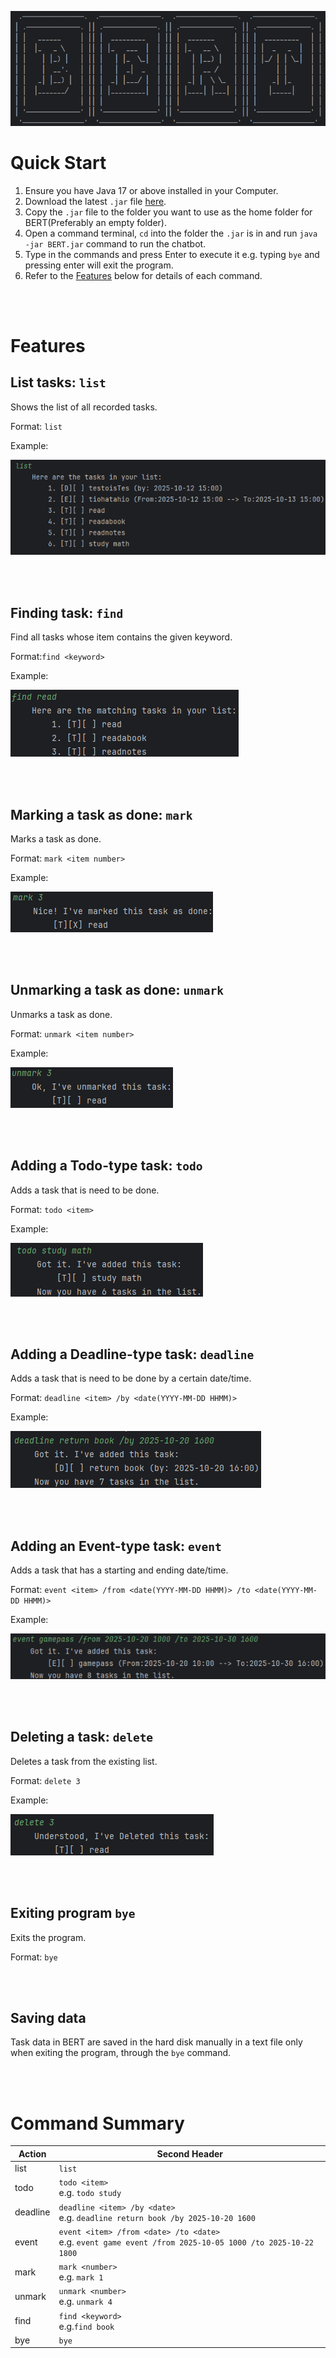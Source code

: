 
![BERT](./assets/bert.png)

# Quick Start
1. Ensure you have Java 17 or above installed in your Computer.
2. Download the latest `.jar` file [here](https://github.com/gbinw128/ip/releases/tag/A-Jar).
3. Copy the `.jar` file to the folder you want to use as the home folder for 
BERT(Preferably an empty folder).
4. Open a command terminal, `cd` into the folder the `.jar` is in and run
`java -jar BERT.jar` command to run the chatbot.
5. Type in the commands and press Enter to execute it e.g. typing `bye` and 
pressing enter will exit the program.
6. Refer to the [Features](#features) below for details of each command.

<br/><br/>

# Features


## List tasks: `list`

Shows the list of all recorded tasks.

Format: `list`

Example:

![list](./assets/list_example.png)

<br/><br/>

## Finding task: `find`

Find all tasks whose item contains the given keyword.

Format:`find <keyword>`

Example:

![find](./assets/find_example.png)

<br/><br/>

## Marking a task as done: `mark`

Marks a task as done.

Format: `mark <item number>`

Example:

![mark](./assets/mark_example.png)

<br/><br/>

## Unmarking a task as done: `unmark`

Unmarks a task as done.

Format: `unmark <item number>`

Example:

![unmark](./assets/unmark_example.png)

<br/><br/>

## Adding a Todo-type task: `todo`

Adds a task that is need to be done.

Format: `todo <item>`

Example:

![todo](./assets/todo_example.png)

<br/><br/>

## Adding a Deadline-type task: `deadline`

Adds a task that is need to be done by a certain date/time.

Format: `deadline <item> /by <date(YYYY-MM-DD HHMM)>`

Example:

![deadline](./assets/deadline_example.png)

<br/><br/>

## Adding an Event-type task: `event`

Adds a task that has a starting and ending date/time.

Format: `event <item> /from <date(YYYY-MM-DD HHMM)> /to <date(YYYY-MM-DD HHMM)>`

Example:

![event](./assets/event_example.png)

<br/><br/>

## Deleting a task: `delete`

Deletes a task from the existing list.

Format: `delete 3`

Example:

![event](./assets/delete_example.png)

<br/><br/>

## Exiting program `bye`

Exits the program.

Format: `bye`

<br/><br/>


## Saving data
Task data in BERT are saved in the hard disk manually in a text file
only when exiting the program, through the `bye` command.

<br/><br/>

# Command Summary

| Action   | Second Header                                                                                                 |
|----------|---------------------------------------------------------------------------------------------------------------|
| list     | `list`                                                                                                        |
| todo     | `todo <item>`<br/> e.g. `todo study`                                                                          |
| deadline | `deadline <item> /by <date>`<br/> e.g. `deadline return book /by 2025-10-20 1600`                             |
| event    | `event <item> /from <date> /to <date>`<br/> e.g. `event game event /from 2025-10-05 1000 /to 2025-10-22 1800` |
| mark     | `mark <number>`<br/>e.g. `mark 1`                                                                             |
| unmark   | `unmark <number>`<br/>e.g. `unmark 4`                                                                         |
| find     | `find <keyword>`<br/>e.g.`find book`                                                                          |
| bye      | `bye`                                                                                                         |